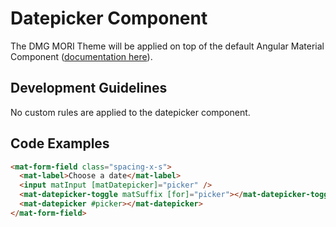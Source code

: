 # Datepicker Component

The DMG MORI Theme will be applied on top of the default Angular Material Component ([documentation here](https://material.angular.io/components/datepicker/overview)).

## Development Guidelines

No custom rules are applied to the datepicker component.

## Code Examples

```html
<mat-form-field class="spacing-x-s">
  <mat-label>Choose a date</mat-label>
  <input matInput [matDatepicker]="picker" />
  <mat-datepicker-toggle matSuffix [for]="picker"></mat-datepicker-toggle>
  <mat-datepicker #picker></mat-datepicker>
</mat-form-field>
```
